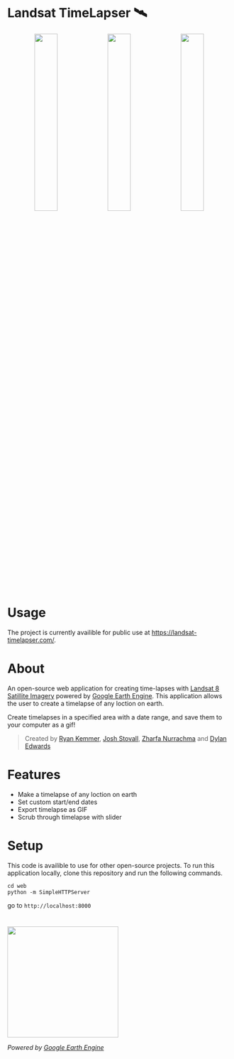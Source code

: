 # Landsat TimeLapser 🛰️


<p align="center">
  <img src="https://user-images.githubusercontent.com/40344766/147378176-75c1f62b-d545-4069-82bf-f2d3e96c7910.gif" width="32%">
  <img src="https://user-images.githubusercontent.com/40344766/147378186-5fe2d5a2-98f5-4898-b2b0-fe70a8b822ad.gif" width="32%">
  <img src="https://user-images.githubusercontent.com/40344766/147378199-335d8324-93da-4636-827f-8816aa546984.gif" width="32%">
</p>

# Usage

The project is currently availible for public use at https://landsat-timelapser.com/.


# About

An open-source web application for creating time-lapses with [Landsat 8 Satillite Imagery](https://landsat.gsfc.nasa.gov/) powered by [Google Earth Engine](https://earthengine.google.com/).  This application allows the user to create a timelapse of any loction on earth. 

Create timelapses in a specified area with a date range, and save them to your computer as a gif! 
 
 > Created by [Ryan Kemmer](https://github.com/ryankemmer), [Josh Stovall](https://joshstovall.com), [Zharfa Nurrachma](https://www.linkedin.com/in/zharfa-nurrachma/) and [Dylan Edwards](https://github.com/dylane1999)


# Features
* Make a timelapse of any loction on earth
* Set custom start/end dates 
* Export timelapse as GIF
* Scrub through timelapse with slider




# Setup

This code is availible to use for other open-source projects. To run this application locally, clone this repository and run the following commands. 

```
cd web
python -m SimpleHTTPServer
```

go to `http://localhost:8000`




#


<img src="https://user-images.githubusercontent.com/40344766/147377511-1e976106-df07-4aeb-81d2-5f3d6fb08d29.jpg" width="250px">

*Powered by [Google Earth Engine](https://earthengine.google.com/)*

